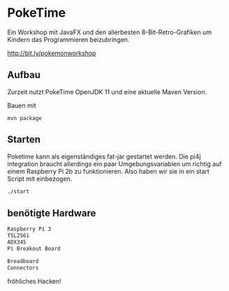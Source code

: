 PokeTime
=====================

Ein Workshop mit JavaFX und den allerbesten 8-Bit-Retro-Grafiken um Kindern das Programmieren beizubringen.

http://bit.ly/pokemonworkshop

## Aufbau

Zurzeit nutzt PokeTime OpenJDK 11 und eine aktuelle Maven Version.

Bauen mit
```
mvn package
```

## Starten

Poketime kann als eigenständiges fat-jar gestartet werden. Die pi4j integration braucht
allerdings ein paar Umgebungsvariablen um richtig auf einem Raspberry Pi 2b zu funktionieren.
Also haben wir sie in ein start Script mit einbezogen.

```bash
./start
```
## benötigte Hardware

```bash
Raspberry Pi 3
TSL2561
ADX345
Pi Breakout Board

Breadboard
Connectors
```

fröhliches Hacken!

